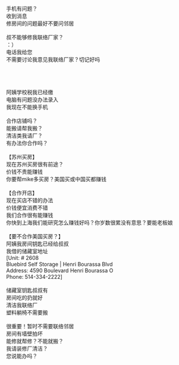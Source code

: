 <br>
<br>
<br>
<br>
手机有问题？<br>
收到消息<br>
修房间的问题最好不要问邻居<br>
<br>
叔不能够修我联络厂家？<br>
：）<br>
电话我给您<br>
不需要讨论我意见我联络厂家？切记好吗<br>
<br>
<br>
<br>
<br>
阿姨学校税我已经缴<br>
电脑有问题没办法录入<br>
我现在不能换手机<br>
<br>
合作店铺吗？<br>
能搬请帮我搬？<br>
清洁类我请厂？<br>
有办法你合作吗？<br>
<br>
【苏州买房】<br>
现在苏州买房很有前途？<br>
价钱不贵能赚钱<br>
你要帮mike多买房？美国买或中国买都赚钱<br>
<br>
【合作开店】<br>
现在买店不错的办法<br>
价钱便宜消费不错<br>
我们合作很有能赚钱<br>
你快到上海我们能研究怎么赚钱好吗？你岁数很累没有意思？要能老板娘<br>
<br>
【要不合作美国买房？】<br>
阿姨我房间钥匙已经给叔叔<br>
我借的储藏室地址<br>
[Unit: # 2608<br>
Bluebird Self Storage | Henri Bourassa Blvd<br>
Address: 4590 Boulevard Henri Bourassa O<br>
Phone: 514-334-2222]<br>
<br>
储藏室钥匙叔叔有<br>
房间吃的扔就好<br>
清洁我联络厂<br>
塑料躺椅不需要搬<br>
<br>
很重要！暂时不需要联络邻居<br>
房间有墙壁拍坏<br>
能修就帮修？不能就搬？<br>
我请装修厂清洁？<br>
您说能办吗？<br>
<br>
<br>
<br>
<br>
<br>
<br>
<br>
<br>
<br>



